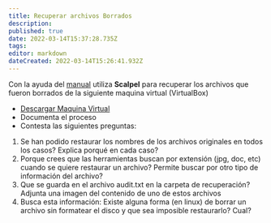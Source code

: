 ```yaml
---
title: Recuperar archivos Borrados
description: 
published: true
date: 2022-03-14T15:37:28.735Z
tags: 
editor: markdown
dateCreated: 2022-03-14T15:26:41.932Z
---
```



Con la ayuda del [manual](https://drive.google.com/file/d/1NrWzZPcnqWHNYcQNj44HtArTaCpwE7nV/view?usp=sharing) utiliza **Scalpel** para recuperar los archivos que fueron borrados de la siguiente maquina virtual (VirtualBox)

- [Descargar Maquina Virtual](https://drive.google.com/file/d/1Mk8oXAiKeppbz7cHwaWZoMlRQ-B9qCRL/view?usp=sharing)
- Documenta el proceso
- Contesta las siguientes preguntas:
1. Se han podido restaurar los nombres de los archivos originales en todos los casos? Explica porqué en cada caso?
1. Porque crees que las herramientas buscan por extensión (jpg, doc, etc) cuando se quiere restaurar un archivo? Permite buscar por otro tipo de información del archivo?
1. Que se guarda en el archivo audit.txt en la carpeta de recuperación? Adjunta una imagen del contenido de uno de estos archivos
1. Busca esta información: Existe alguna forma (en linux) de borrar un archivo sin formatear el disco y que sea imposible restaurarlo? Cual?